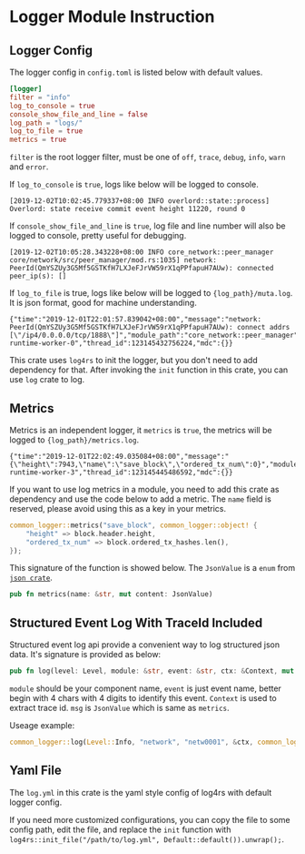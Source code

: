 # Logger Module Instruction

## Logger Config

The logger config in `config.toml` is listed below with default values.

```toml
[logger]
filter = "info"
log_to_console = true
console_show_file_and_line = false
log_path = "logs/"
log_to_file = true
metrics = true
```

`filter` is the root logger filter, must be one of `off`, `trace`, `debug`, `info`, `warn` and `error`.

If `log_to_console` is `true`, logs like below will be logged to console.

```
[2019-12-02T10:02:45.779337+08:00 INFO overlord::state::process] Overlord: state receive commit event height 11220, round 0
```

If `console_show_file_and_line` is `true`, log file and line number will also be logged to console, pretty useful for debugging.

```
[2019-12-02T10:05:28.343228+08:00 INFO core_network::peer_manager core/network/src/peer_manager/mod.rs:1035] network: PeerId(QmYSZUy3G5Mf5GSTKfH7LXJeFJrVW59rX1qPPfapuH7AUw): connected peer_ip(s): []
```

If `log_to_file` is true, logs like below will be logged to `{log_path}/muta.log`.
It is json format, good for machine understanding.

```
{"time":"2019-12-01T22:01:57.839042+08:00","message":"network: PeerId(QmYSZUy3G5Mf5GSTKfH7LXJeFJrVW59rX1qPPfapuH7AUw): connect addrs [\"/ip4/0.0.0.0/tcp/1888\"]","module_path":"core_network::peer_manager","file":"core/network/src/peer_manager/mod.rs","line":591,"level":"INFO","target":"core_network::peer_manager","thread":"tokio-runtime-worker-0","thread_id":123145432756224,"mdc":{}}
```

This crate uses `log4rs` to init the logger, but you don't need to add dependency for that. After invoking the `init` function in this crate, you can use `log` crate to log.

## Metrics

Metrics is an independent logger, it `metrics` is `true`, the metrics will be logged to `{log_path}/metrics.log`.

```
{"time":"2019-12-01T22:02:49.035084+08:00","message":"{\"height\":7943,\"name\":\"save_block\",\"ordered_tx_num\":0}","module_path":"common_logger","file":"common/logger/src/lib.rs","line":83,"level":"TRACE","target":"metrics","thread":"tokio-runtime-worker-3","thread_id":123145445486592,"mdc":{}}
```

If you want to use log metrics in a module, you need to add this crate as dependency and use the code below to add a metric. The `name` field is reserved, please avoid using this as a key in your metrics.

```rust
common_logger::metrics("save_block", common_logger::object! {
    "height" => block.header.height,
    "ordered_tx_num" => block.ordered_tx_hashes.len(),
});
```

This signature of the function is showed below. The `JsonValue` is a `enum` from [`json crate`](https://docs.rs/json/0.12.0/json/enum.JsonValue.html).

```rust
pub fn metrics(name: &str, mut content: JsonValue)
```

## Structured Event Log With TraceId Included

Structured event log api provide a convenient way to log structured json data. It's signature is provided as below:

```rust
pub fn log(level: Level, module: &str, event: &str, ctx: &Context, mut msg: JsonValue)
```

`module` should be your component name, `event` is just event name, better begin with 4 chars with 4 digits
to identify this event. `Context` is used to extract trace id. `msg` is `JsonValue` which is same as `metrics`.

Useage example:

```rust
common_logger::log(Level::Info, "network", "netw0001", &ctx, common_logger::object!{"music": "beautiful world"});
```

## Yaml File

The `log.yml` in this crate is the yaml style config of log4rs with default logger config.

If you need more customized configurations, you can copy the file to some config path, edit the file, and replace the `init` function with `log4rs::init_file("/path/to/log.yml", Default::default()).unwrap();`.
